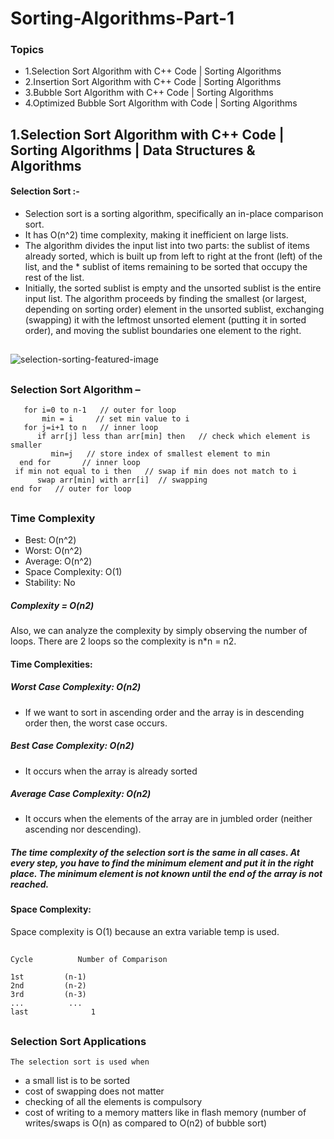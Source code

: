 # Sorting-Algorithms-Part-1
### Topics
* 1.Selection Sort Algorithm with C++ Code | Sorting Algorithms
* 2.Insertion Sort Algorithm with C++ Code | Sorting Algorithms
* 3.Bubble Sort Algorithm with C++ Code | Sorting Algorithms
* 4.Optimized Bubble Sort Algorithm with Code | Sorting Algorithms
##

## 1.Selection Sort Algorithm with C++ Code | Sorting Algorithms | Data Structures & Algorithms
#### Selection Sort :-
* Selection sort is a sorting algorithm, specifically an in-place comparison sort.
* It has O(n^2) time complexity, making it inefficient on large lists.
* The algorithm divides the input list into two parts: the sublist of items already sorted, which is built up from left to right at the front (left) of the list, and the * sublist of items remaining to be sorted that occupy the rest of the list.
* Initially, the sorted sublist is empty and the unsorted sublist is the entire input list. The algorithm proceeds by finding the smallest (or largest, depending on sorting order) element in the unsorted sublist, exchanging (swapping) it with the leftmost unsorted element (putting it in sorted order), and moving the sublist boundaries one element to the right.
##
![selection-sorting-featured-image](https://user-images.githubusercontent.com/80576654/164586593-0b3a149c-2f01-43f3-b043-7d5f8f0e09e5.jpg)
##

### Selection Sort Algorithm –
       for i=0 to n-1   // outer for loop
           min = i     // set min value to i
       for j=i+1 to n   // inner loop
          if arr[j] less than arr[min] then   // check which element is smaller
             min=j   // store index of smallest element to min
      end for       // inner loop
     if min not equal to i then   // swap if min does not match to i
          swap arr[min] with arr[i]  // swapping
    end for   // outer for loop
##
### Time Complexity	
* Best:	       O(n^2)   
* Worst:	       O(n^2)
* Average:	       O(n^2)
* Space Complexity:	O(1)
* Stability:	       No

##### Complexity = O(n2)

Also, we can analyze the complexity by simply observing the number of loops. There are 2 loops so the complexity is n*n = n2.

#### Time Complexities:

##### Worst Case Complexity: O(n2)
* If we want to sort in ascending order and the array is in descending order then, the worst case occurs.
##### Best Case Complexity: O(n2)
* It occurs when the array is already sorted
##### Average Case Complexity: O(n2)
* It occurs when the elements of the array are in jumbled order (neither ascending nor descending).

##### The time complexity of the selection sort is the same in all cases. At every step, you have to find the minimum element and put it in the right place. The minimum     element is not known until the end of the array is not reached.

#### Space Complexity:

Space complexity is O(1) because an extra variable temp is used.
##
### 
    Cycle          Number of Comparison
    
    1st	        (n-1)
    2nd	        (n-2)
    3rd	        (n-3)
    ...	         ...
    last	          1
##
### Selection Sort Applications
    The selection sort is used when

* a small list is to be sorted
* cost of swapping does not matter
* checking of all the elements is compulsory
* cost of writing to a memory matters like in flash memory (number of writes/swaps is O(n) as compared to O(n2) of bubble sort)
##
